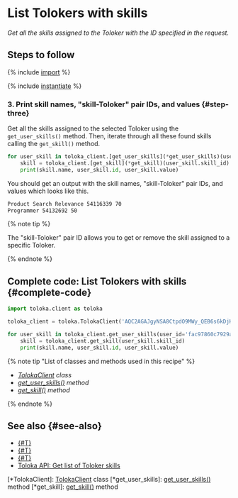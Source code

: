 # List Tolokers with skills

_Get all the skills assigned to the Toloker with the ID specified in the request._

## Steps to follow

{% include [import](../_includes/recipes/import.md) %}

{% include [instantiate](../_includes/recipes/instantiate.md) %}

### 3. Print skill names, "skill-Toloker" pair IDs, and values {#step-three}

Get all the skills assigned to the selected Toloker using the `get_user_skills()` method. Then, iterate through all these found skills calling the `get_skill()` method.

```python
for user_skill in toloka_client.[get_user_skills](*get_user_skills)(user_id='fac97860c7929add8048ed2ef63b66fd'):
    skill = toloka_client.[get_skill](*get_skill)(user_skill.skill_id)
    print(skill.name, user_skill.id, user_skill.value)
```

You should get an output with the skill names, "skill-Toloker" pair IDs, and values which looks like this.

```bash
Product Search Relevance 54116339 70
Programmer 54132692 50
```

{% note tip %}

The "skill-Toloker" pair ID allows you to get or remove the skill assigned to a specific Toloker.

{% endnote %}

## Complete code: List Tolokers with skills {#complete-code}

```python
import toloka.client as toloka

toloka_client = toloka.TolokaClient('AQC2AGAJgyNSA8CtpdO9MWy_QEB6s6kDjHUoElE', 'PRODUCTION')

for user_skill in toloka_client.get_user_skills(user_id='fac97860c7929add8048ed2ef63b66fd'):
    skill = toloka_client.get_skill(user_skill.skill_id)
    print(skill.name, user_skill.id, user_skill.value)
```

{% note tip "List of classes and methods used in this recipe" %}

- _[TolokaClient](../reference/toloka.client.TolokaClient.md) class_
- _[get_user_skills()](../reference/toloka.client.TolokaClient.get_user_skills.md) method_
- _[get_skill()](../reference/toloka.client.TolokaClient.get_skill.md) method_

{% endnote %}

## See also {#see-also}

- [{#T}](../../guide/concepts/overview.md)
- [{#T}](./learn-basics.md)
- [{#T}](./use-cases.md)
- [Toloka API: Get list of Toloker skills](https://toloka.ai/docs/api/api-reference/#get-/user-skills)

[*TolokaClient]: [TolokaClient](../reference/toloka.client.TolokaClient.md) class
[*get_user_skills]: [get_user_skills()](../reference/toloka.client.TolokaClient.get_user_skills.md) method
[*get_skill]: [get_skill()](../reference/toloka.client.TolokaClient.get_skill.md) method